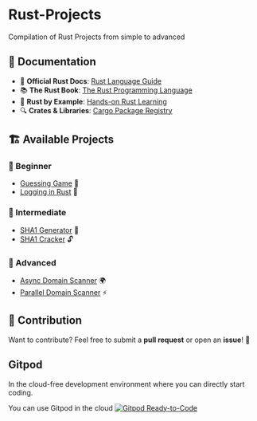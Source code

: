 # Rust-Projects
Compilation of Rust Projects from simple to advanced

## 📖 Documentation  

- 🔗 **Official Rust Docs**: [Rust Language Guide](https://www.rust-lang.org/learn)  
- 📚 **The Rust Book**: [The Rust Programming Language](https://doc.rust-lang.org/book/)  
- 📑 **Rust by Example**: [Hands-on Rust Learning](https://doc.rust-lang.org/stable/rust-by-example/)  
- 🔍 **Crates & Libraries**: [Cargo Package Registry](https://crates.io/)  

## 🏗 Available Projects  

### 🔹 Beginner  
- [Guessing Game](https://github.com/DhanushNehru/Ultimate-Rust-Resources/tree/main/projects/guessing_game) 🎲  
- [Logging in Rust](https://github.com/DhanushNehru/Ultimate-Rust-Resources/tree/main/projects/logging) 📝  

### 🔹 Intermediate  
- [SHA1 Generator](https://github.com/DhanushNehru/Ultimate-Rust-Resources/tree/main/projects/sha1_generator) 🔑  
- [SHA1 Cracker](https://github.com/DhanushNehru/Ultimate-Rust-Resources/tree/main/projects/sha1_cracker) 🔓  

### 🔹 Advanced  
- [Async Domain Scanner](https://github.com/DhanushNehru/Ultimate-Rust-Resources/tree/main/projects/async_domain_scanner) 🌍  
- [Parallel Domain Scanner](https://github.com/DhanushNehru/Ultimate-Rust-Resources/tree/main/projects/parallel_domain_scanner) ⚡  

## 🎯 Contribution  

Want to contribute? Feel free to submit a **pull request** or open an **issue**! 🚀  

## Gitpod

In the cloud-free development environment where you can directly start coding.

You can use Gitpod in the cloud  [![Gitpod Ready-to-Code](https://img.shields.io/badge/Gitpod-Ready--to--Code-blue?logo=gitpod)](https://gitpod.io/#https://github.com/DhanushNehru/Ultimate-Rust-Resources/)
